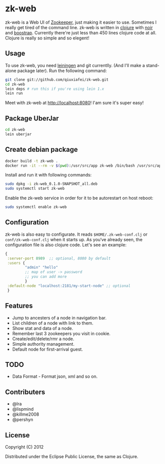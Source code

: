 # zk-web

zk-web is a Web UI of [Zookeeper](http://zookeeper.apache.org), just making it easier to use. Sometimes I really get tired of the command line.
zk-web is written in [clojure](http://clojure.org) with [noir](http://webnoir.org) and [boostrap](http://twitter.github.com/bootstrap/). Currently there're just less than 450 lines clojure code at all. Clojure is really so simple and so elegent!

## Usage

To use zk-web, you need [leiningen](https://github.com/technomancy/leiningen) and git currentlly. (And I'll make a stand-alone package later).
Run the following command:

```bash
git clone git://github.com/qiuxiafei/zk-web.git
cd zk-web
lein deps # run this if you're using lein 1.x
lein run
```
Meet with zk-web at [http://localhost:8080](http://localhost:8080)! I'am sure it's super easy!

## Package UberJar

```bash
cd zk-web
lein uberjar
```
## Create debian package

```bash
docker build -t zk-web .
docker run -it --rm -v $(pwd):/usr/src/app zk-web /bin/bash /usr/src/app/build-pkg-with-fpm.sh
```
Install and run it with following commands:

```bash
sudo dpkg -i zk-web_0.1.0-SNAPSHOT_all.deb
sudo systemctl start zk-web
```

Enable the zk-web service in order for it to be autorestart on host reboot:

```bash
sudo systemctl enable zk-web
```

## Configuration

zk-web is also easy to configurate. It reads `$HOME/.zk-web-conf.clj` or `conf/zk-web-conf.clj` when it starts up. As you‘ve already seen, the configuration file is also clojure code. Let's see an example:

```clojure
{
 :server-port 8989  ;; optional, 8080 by default
 :users {
         "admin" "hello"
         ;; map of user -> password
         ;; you can add more
         }
 :default-node "localhost:2181/my-start-node" ;; optional
 }
```

## Features
* Jump to ancesters of a node in navigation bar.
* List children of a node with link to them.
* Show stat and data of a node.
* Remember last 3 zookeepers you visit in cookie.
* Create/edit/delete/rmr a node.
* Simple authority management.
* Default node for first-arrival guest.

## TODO
* Data Format - Format json, xml and so on.

## Contributers
* @lra 
* @lispmind 
* @killme2008 
* @pershyn

## License

Copyright (C) 2012

Distributed under the Eclipse Public License, the same as Clojure.
